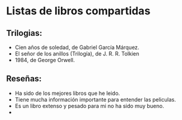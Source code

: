 # Listas de libros compartidas
## Trilogias:
- Cien años de soledad, de Gabriel García Márquez.
- El señor de los anillos (Trilogía), de J. R. R. Tolkien
- 1984, de George Orwell.

## Reseñas:     
- Ha sido de los mejores libros que he leido.
- Tiene mucha información importante para entender las peliculas.
- Es un libro extenso y pesado para mi no ha sido muy bueno.
- 
